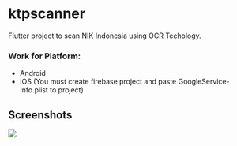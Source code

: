 # ktpscanner

Flutter project to scan NIK Indonesia using OCR Techology.
### Work for Platform:
- Android
- iOS (You must create firebase project and paste GoogleService-Info.plist to project)

## Screenshots
<p><img src="https://i.ibb.co/FVRgtqp/IMG-8948.png"/></p>